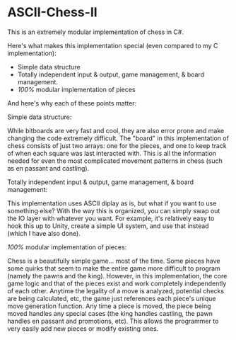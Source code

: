 # ASCII-Chess-II
This is an extremely modular implementation of chess in C#.

Here's what makes this implementation special (even compared to my C implementation):
- Simple data structure
- Totally independent input & output, game management, & board management.
- *100%* modular implementation of pieces

And here's why each of these points matter:

Simple data structure: 
  
  While bitboards are very fast and cool, they are also error
prone and make changing the code extremely difficult. The "board" in this 
implementation of chess consists of just two arrays: one for the pieces, and one to 
keep track of when each square was last interacted with. This is all the information 
needed for even the most complicated movement patterns in chess (such as en passant 
and castling).

Totally independent input & output, game management, & board management:
  
  This implementation uses ASCII diplay as is, but what if you want to use something else?
With the way this is organized, you can simply swap out the IO layer with whatever you want.
For example, it's relatively easy to hook this up to Unity, create a simple UI system, and
use that instead (which I have also done).

*100%* modular implementation of pieces:
  
  Chess is a beautifully simple game... most of the time. Some pieces have some quirks that
seem to make the entire game more difficult to program (namely the pawns and the king).
However, in this implementation, the core game logic and that of the pieces exist and work
completely independently of each other. Anytime the legality of a move is analyzed, potential
checks are being calculated, etc, the game just references each piece's unique move generation
function. Any time a piece is moved, the piece being moved handles any special cases (the king
handles castling, the pawn handles en passant and promotions, etc). This allows the programmer
to very easily add new pieces or modify existing ones.
